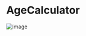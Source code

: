 # AgeCalculator
![image](https://github.com/omkadam26/AgeCalculatorWithTextMasking/assets/97826707/1afe56af-a7c6-4678-97fe-b7d47703fd57)
